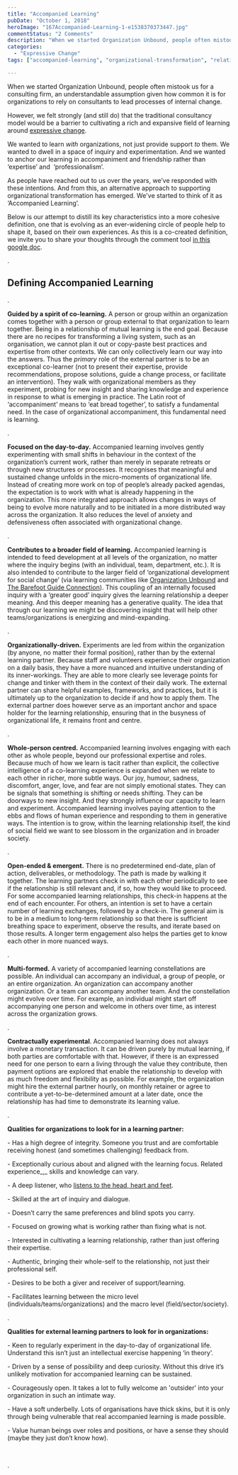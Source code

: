 ```yaml
---
title: "Accompanied Learning"
pubDate: "October 1, 2018"
heroImage: "167Accompanied-Learning-1-e1538370373447.jpg"
commentStatus: "2 Comments"
description: "When we started Organization Unbound, people often mistook us for a consulting firm, an understandable assumption given how common it is for organizations to rely on consultants to lead processes of internal change. However, we felt strongly (and still do) that the traditional consultancy model would be a barrier to cultivating a rich and expansive field of learning around expressive change. We wanted to learn with organizations, not just provide support to them."
categories: 
  - "Expressive Change"
tags: ["accompanied-learning", "organizational-transformation", "relationship"]

---
```



When we started Organization Unbound, people often mistook us for a consulting firm, an understandable assumption given how common it is for organizations to rely on consultants to lead processes of internal change.

However, we felt strongly (and still do) that the traditional consultancy model would be a barrier to cultivating a rich and expansive field of learning around [expressive change](https://organizationunbound.org/about-2/).

We wanted to learn _with_ organizations, not just provide support _to_ them. We wanted to dwell in a space of inquiry and experimentation. And we wanted to anchor our learning in accompaniment and friendship rather than ‘expertise’ and  ‘professionalism’.

As people have reached out to us over the years, we’ve responded with these intentions. And from this, an alternative approach to supporting organizational transformation has emerged. We've started to think of it as ‘Accompanied Learning’.

Below is our attempt to distill its key characteristics into a more cohesive definition, one that is evolving as an ever-widening circle of people help to shape it, based on their own experiences. As this is a co-created definition, we invite you to share your thoughts through the comment tool [in this google doc](https://docs.google.com/document/d/1oyEG0ZuY7JtqD3M3oUSp0eYG40vW_TwkbFPL-U-rjnk/edit?usp=sharing).

.

## Defining Accompanied Learning

.

**Guided by a spirit of co-learning.** A person or group within an organization comes together with a person or group external to that organization to learn together. Being in a relationship of mutual learning is the end goal. Because there are no recipes for transforming a living system, such as an organisation, we cannot plan it out or copy-paste best practices and expertise from other contexts. We can only collectively learn our way into the answers. Thus the _primary_ role of the external partner is to be an exceptional co-learner (not to present their expertise, provide recommendations, propose solutions, guide a change process, or facilitate an intervention). They walk with organizational members as they experiment, probing for new insight and sharing knowledge and experience in response to what is emerging in practice. The Latin root of ‘accompaniment’ means to ‘eat bread together’, to satisfy a fundamental need. In the case of organizational accompaniment, this fundamental need is learning.

.

**Focused on the day-to-day.** Accompanied learning involves gently experimenting with small shifts in behaviour in the context of the organization’s current work, rather than merely in separate retreats or through new structures or processes. It recognises that meaningful and sustained change unfolds in the micro-moments of organizational life. Instead of creating more work on top of people’s already packed agendas, the expectation is to work with what is already happening in the organization. This more integrated approach allows changes in ways of being to evolve more naturally and to be initiated in a more distributed way across the organization. It also reduces the level of anxiety and defensiveness often associated with organizational change.

.

**Contributes to a broader field of learning.** Accompanied learning is intended to feed development at all levels of the organization, no matter where the inquiry begins (with an individual, team, department, etc.). It is also intended to contribute to the larger field of ‘organizational development for social change’ (via learning communities like [Organization Unbound](https://organizationunbound.org/) and [The Barefoot Guide Connection](http://www.barefootguide.org/)). This coupling of an internally focused inquiry with a ‘greater good’ inquiry gives the learning relationship a deeper meaning. And this deeper meaning has a generative quality. The idea that through our learning we might be discovering insight that will help other teams/organizations is energizing and mind-expanding.

.

**Organizationally-driven.** Experiments are led from within the organization (by anyone, no matter their formal position), rather than by the external learning partner. Because staff and volunteers experience their organization on a daily basis, they have a more nuanced and intuitive understanding of its inner-workings. They are able to more clearly see leverage points for change and tinker with them in the context of their daily work. The external partner can share helpful examples, frameworks, and practices, but it is ultimately up to the organization to decide if and how to apply them. The external partner does however serve as an important anchor and space holder for the learning relationship, ensuring that in the busyness of organizational life, it remains front and centre.

.

**Whole-person centred.** Accompanied learning involves engaging with each other as whole people, beyond our professional expertise and roles. Because much of how we learn is tacit rather than explicit, the collective intelligence of a co-learning experience is expanded when we relate to each other in richer, more subtle ways. Our joy, humour, sadness, discomfort, anger, love, and fear are not simply emotional states. They can be signals that something is shifting or needs shifting. They can be doorways to new insight. And they strongly influence our capacity to learn and experiment. Accompanied learning involves paying attention to the ebbs and flows of human experience and responding to them in generative ways. The intention is to grow, within the learning relationship itself, the kind of social field we want to see blossom in the organization and in broader society.

.

**Open-ended & emergent.** There is no predetermined end-date, plan of action, deliverables, or methodology. The path is made by walking it together. The learning partners check in with each other periodically to see if the relationship is still relevant and, if so, how they would like to proceed. For some accompanied learning relationships, this check-in happens at the end of each encounter. For others, an intention is set to have a certain number of learning exchanges, followed by a check-in. The general aim is to be in a medium to long-term relationship so that there is sufficient breathing space to experiment, observe the results, and iterate based on those results. A longer term engagement also helps the parties get to know each other in more nuanced ways.

.

**Multi-formed.** A variety of accompanied learning constellations are possible. An individual can accompany an individual, a group of people, or an entire organization. An organization can accompany another organization. Or a team can accompany another team. And the constellation might evolve over time. For example, an individual might start off accompanying one person and welcome in others over time, as interest across the organization grows.

.

**Contractually experimental**. Accompanied learning does not always involve a monetary transaction. It can be driven purely by mutual learning, if both parties are comfortable with that. However, if there is an expressed need for one person to earn a living through the value they contribute, then payment options are explored that enable the relationship to develop with as much freedom and flexibility as possible. For example, the organization might hire the external partner hourly, on monthly retainer or agree to contribute a yet-to-be-determined amount at a later date, once the relationship has had time to demonstrate its learning value.

.

**Qualities for organizations to look for in a learning partner:**

\- Has a high degree of integrity. Someone you trust and are comfortable receiving honest (and sometimes challenging) feedback from.

\- Exceptionally curious about and aligned with the learning focus. Related experience_,_ skills and knowledge can vary.

\- A deep listener, who [listens to the head, heart and feet](http://www.barefootguide.org/uploads/1/1/1/6/111664/listening_effectively_to_thje_head_heart_and_feet_bfg1_handout_17.pdf).

\- Skilled at the art of inquiry and dialogue.

\- Doesn’t carry the same preferences and blind spots you carry.   

\- Focused on growing what is working rather than fixing what is not.

\- Interested in cultivating a learning relationship, rather than just offering their expertise.

\- Authentic, bringing their whole-self to the relationship, not just their professional self.

\- Desires to be both a giver and receiver of support/learning.

\- Facilitates learning between the micro level (individuals/teams/organizations) and the macro level (field/sector/society).

.

**Qualities for external learning partners to look for in organizations:**

\- Keen to regularly experiment in the day-to-day of organizational life. Understand this isn’t just an intellectual exercise happening ‘in theory’.

\- Driven by a sense of possibility and deep curiosity. Without this drive it’s unlikely motivation for accompanied learning can be sustained.

\- Courageously open. It takes a lot to fully welcome an 'outsider' into your organization in such an intimate way. 

\- Have a soft underbelly. Lots of organisations have thick skins, but it is only through being vulnerable that real accompanied learning is made possible.

\- Value human beings over roles and positions, or have a sense they should (maybe they just don’t know how).

 

.

